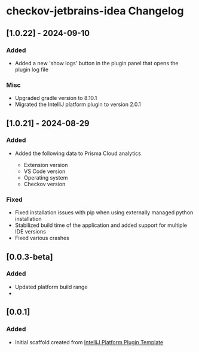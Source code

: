 <!-- Keep a Changelog guide -> https://keepachangelog.com -->

# checkov-jetbrains-idea Changelog

## [1.0.22] - 2024-09-10

### Added

- Added a new 'show logs' button in the plugin panel that opens the plugin log file

### Misc

- Upgraded gradle version to 8.10.1
- Migrated the IntelliJ platform plugin to version 2.0.1

## [1.0.21] - 2024-08-29

### Added

- Added the following data to Prisma Cloud analytics

  - Extension version
  - VS Code version
  - Operating system
  - Checkov version

### Fixed

- Fixed installation issues with pip when using externally managed python installation
- Stabilized build time of the application and added support for multiple IDE versions
- Fixed various crashes

## [0.0.3-beta]
### Added

* Updated platform build range
*

## [0.0.1]
### Added

- Initial scaffold created from [IntelliJ Platform Plugin Template](https://github.com/JetBrains/intellij-platform-plugin-template)
